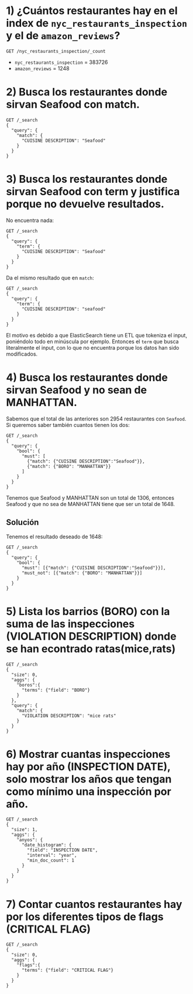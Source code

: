 # 1) ¿Cuántos restaurantes hay en el index de `nyc_restaurants_inspection` y el de `amazon_reviews`?
```elasticsearch
GET /nyc_restaurants_inspection/_count

```
- `nyc_restaurants_inspection` = 383726
- `amazon_reviews` = 1248


# 2) Busca los restaurantes donde sirvan Seafood con match.
```elasticsearch
GET /_search
{
  "query": {
    "match": {
      "CUISINE DESCRIPTION": "Seafood"
    }
  }
}
```

# 3) Busca los restaurantes donde sirvan Seafood con term y justifica porque no devuelve resultados.
No encuentra nada:
```elasticsearch
GET /_search
{
  "query": {
    "term": {
      "CUISINE DESCRIPTION": "Seafood"
    }
  }
}
```

Da el mismo resultado que en `match`:
```elasticsearch
GET /_search
{
  "query": {
    "term": {
      "CUISINE DESCRIPTION": "seafood"
    }
  }
}
```

El motivo es debido a que ElasticSearch tiene un ETL que tokeniza el input,
poniéndolo todo en minúscula por ejemplo.
Entonces el `term` que busca literalmente el input,
con lo que no encuentra porque los datos han sido modificados.

# 4) Busca los restaurantes donde sirvan Seafood y no sean de MANHATTAN.
Sabemos que el total de las anteriores son 2954 restaurantes con `Seafood`.
Si queremos saber también cuantos tienen los dos:
```elasticsearch
GET /_search
{
  "query": {
    "bool": {
      "must": [
        {"match": {"CUISINE DESCRIPTION":"Seafood"}},
        {"match": {"BORO": "MANHATTAN"}}
      ]
    }
  }
}
```
Tenemos que Seafood y MANHATTAN son un total de 1306,
entonces Seafood y que no sea de MANHATTAN tiene que ser un total de 1648.

## Solución
Tenemos el resultado deseado de 1648:
```elasticsearch
GET /_search
{
  "query": {
    "bool": {
      "must": [{"match": {"CUISINE DESCRIPTION":"Seafood"}}],
      "must_not": [{"match": {"BORO": "MANHATTAN"}}]
    }
  }
}
```

# 5) Lista los barrios (BORO) con la suma de las inspecciones (VIOLATION DESCRIPTION) donde se han econtrado ratas(mice,rats)
```elasticsearch
GET /_search
{
  "size": 0,
  "aggs": {
    "boros":{
      "terms": {"field": "BORO"}
    }
  },
  "query": {
    "match": {
      "VIOLATION DESCRIPTION": "mice rats"
    }
  }
}
```

# 6) Mostrar cuantas inspecciones hay por año (INSPECTION DATE), solo mostrar los años que tengan como mínimo una inspección por año.
```elasticsearch
GET /_search
{
  "size": 1,
  "aggs": {
    "anyos": {
      "date_histogram": {
        "field": "INSPECTION DATE",
        "interval": "year",
        "min_doc_count": 1
      }
    }
  }
}
```

# 7) Contar cuantos restaurantes hay por los diferentes tipos de flags (CRITICAL FLAG)
```elasticsearch
GET /_search
{
  "size": 0,
  "aggs": {
    "flags":{
      "terms": {"field": "CRITICAL FLAG"}
    }
  }
}
```
